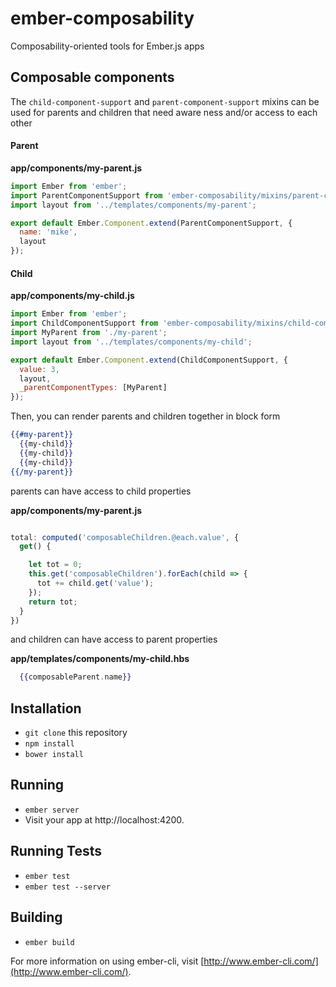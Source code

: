 # ember-composability

Composability-oriented tools for Ember.js apps

## Composable components

The `child-component-support` and `parent-component-support` mixins can be used for parents and children that need aware ness and/or access to each other

#### Parent

**app/components/my-parent.js**

````js
import Ember from 'ember';
import ParentComponentSupport from 'ember-composability/mixins/parent-component-support';
import layout from '../templates/components/my-parent';

export default Ember.Component.extend(ParentComponentSupport, {
  name: 'mike',
  layout
});

````

#### Child

**app/components/my-child.js**

````js
import Ember from 'ember';
import ChildComponentSupport from 'ember-composability/mixins/child-component-support';
import MyParent from './my-parent';
import layout from '../templates/components/my-child';

export default Ember.Component.extend(ChildComponentSupport, {
  value: 3,
  layout,
  _parentComponentTypes: [MyParent]
});

````

Then, you can render parents and children together in block form

````handlebars
{{#my-parent}}
  {{my-child}}
  {{my-child}}
  {{my-child}}
{{/my-parent}}

````

parents can have access to child properties

**app/components/my-parent.js**

```javascript

total: computed('composableChildren.@each.value', {
  get() {

    let tot = 0;
    this.get('composableChildren').forEach(child => {
      tot += child.get('value');
    });
    return tot;
  }
})

```

and children can have access to parent properties

**app/templates/components/my-child.hbs**

```handlebars
  {{composableParent.name}}

```


## Installation

* `git clone` this repository
* `npm install`
* `bower install`

## Running

* `ember server`
* Visit your app at http://localhost:4200.

## Running Tests

* `ember test`
* `ember test --server`

## Building

* `ember build`

For more information on using ember-cli, visit [http://www.ember-cli.com/](http://www.ember-cli.com/).
